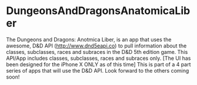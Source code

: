 # DungeonsAndDragonsAnatomicaLiber
The Dungeons and Dragons: Anotmica Liber, is an app that uses the awesome, D&amp;D API (http://www.dnd5eapi.co) to pull information about the classes, subclasses, races and subraces in the D&amp;D 5th edition game. This API/App includes classes, subclasses, races and subraces only. [The UI has been designed for the iPhone X ONLY as of this time] This is part of a 4 part series of apps that will use the D&amp;D API. Look forward to the others coming soon!
